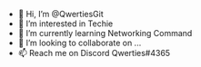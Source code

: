 - 👋 Hi, I’m @QwertiesGit
- 👀 I’m interested in Techie
- 🌱 I’m currently learning Networking Command
- 💞️ I’m looking to collaborate on ...
- 📫 Reach me on Discord Qwerties#4365

<!---
QwertiesGit/QwertiesGit is a ✨ special ✨ repository because its `README.md` (this file) appears on your GitHub profile.
You can click the Preview link to take a look at your changes.
--->
